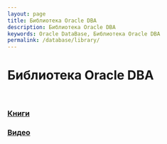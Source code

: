 ```yaml
---
layout: page
title: Библиотека Oracle DBA
description: Библиотека Oracle DBA
keywords: Oracle DataBase, Библиотека Oracle DBA
permalink: /database/library/
---
```


# Библиотека Oracle DBA

<br/>

### [Книги](/database/library/books/)

### [Видео](/database/library/videos/)
